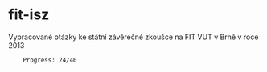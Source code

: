 fit-isz
=======

Vypracované otázky ke státní závěrečné zkoušce na FIT VUT v Brně v roce 2013

		Progress: 24/40
